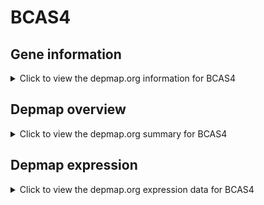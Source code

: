 <h1>BCAS4</h1>

<h2>Gene information</h2>
<details>
  <summary>Click to view the depmap.org information for BCAS4</summary>
  <iframe src="https://depmap.org/portal/gene/BCAS4?tab=about" style="border:none;width:100%;height:800px"></iframe>
</details>

<h2>Depmap overview</h2>
<details>
  <summary>Click to view the depmap.org summary for BCAS4</summary>
  <iframe src="https://depmap.org/portal/gene/BCAS4?tab=overview" style="border:none;width:100%;height:800px"></iframe>
</details>

<h2>Depmap expression</h2>
<details>
  <summary>Click to view the depmap.org expression data for BCAS4</summary>
  <iframe src="https://depmap.org/portal/gene/BCAS4?tab=characterization" style="border:none;width:100%;height:800px"></iframe>
</details>


<!--
<h2>Reactome Pathway diagram</h2>
PNAME
-->


